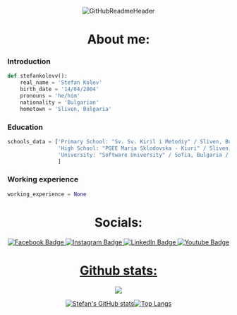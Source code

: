 <div align='center'> 
  
![GitHubReadmeHeader](https://github.com/stefankolevv/stefankolevv/assets/68730434/9bde9537-211e-4b64-8f7a-aeee23a4d463)
</div> 
<h1 align="center"> About me: </h1>

### Introduction
  
```py
def stefankolevv():
    real_name = 'Stefan Kolev'
    birth_date = '14/04/2004'
    pronouns = 'he/him'
    nationality = 'Bulgarian'
    hometown = 'Sliven, Bulgaria'
``` 
### Education
  
```py
schools_data = ['Primary School: "Sv. Sv. Kiril i Metodiy" / Sliven, Bulgaria / 2011 - 2018',
                'High School: "PGEE Maria Sklodovska - Kiuri" / Sliven, Bulgaria / 2018 - 2023',
                'University: "Software University" / Sofia, Bulgaria / online studying / 2023 - Present'
                ]
```

### Working experience

```py
working_experience = None
```

<h1 align="center"> Socials: </h1>
<div align="center">
<div id="badges">
    <a href="https://www.facebook.com/stefan.kolev.56829">
    <img src="https://img.shields.io/badge/Facebook-black?style=for-the-badge&logo=facebook&logoColor=blue" alt="Facebook Badge"/>
  <a href="https://www.instagram.com/s.kolevv">
    <img src="https://img.shields.io/badge/Instagram-black?style=for-the-badge&logo=instagram&logoColor=orange" alt="Instagram Badge"/>
  <a href="www.linkedin.com/in/stefankolevv">
   <img src="https://img.shields.io/badge/Linkedin-black?style=for-the-badge&logo=linkedin&logoColor=blue" alt="LinkedIn Badge"/>
  <a href="https://www.youtube.com/@Stefan_Kolev">
    <img src="https://img.shields.io/badge/YouTube-black?style=for-the-badge&logo=youtube&logoColor=red" alt="Youtube Badge"/>
</div>
  </div>
  </details>
<h1 align="center"> Github stats: </h1>

<div align="center">

  ![](https://komarev.com/ghpvc/?username=stefankolevv)
  
![Stefan's GitHub stats](https://github-readme-stats.vercel.app/api?username=stefankolevv&show_icons=true&theme=transparent)[![Top Langs](https://github-readme-stats.vercel.app/api/top-langs/?username=stefankolevv&theme=transparent)](https://github.com/stefankolevv/github-readme-stats)
